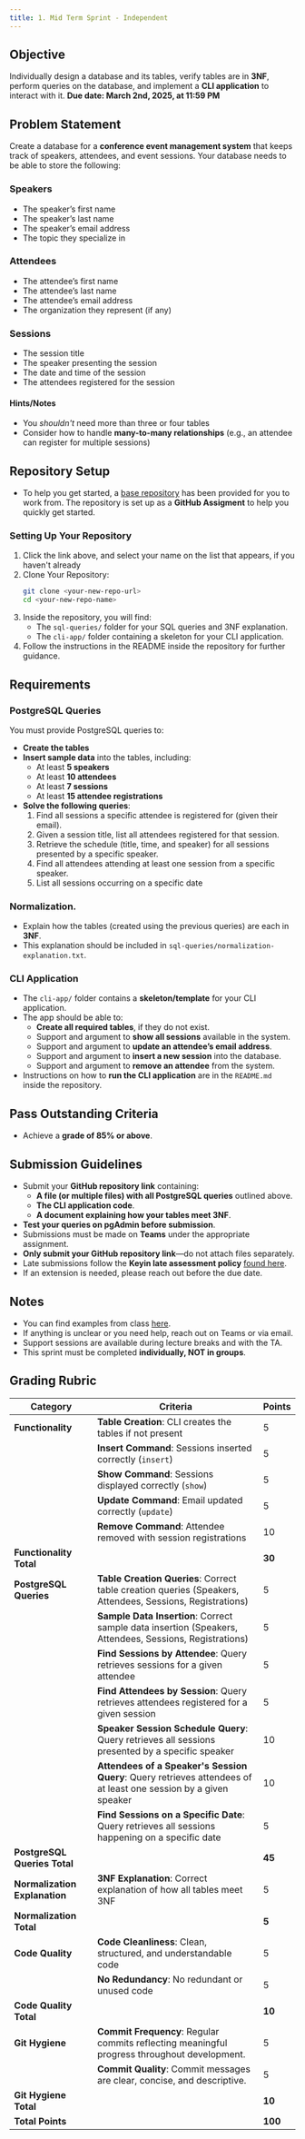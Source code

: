```yaml
---
title: 1. Mid Term Sprint - Independent
---
```


## Objective 
Individually design a database and its tables, verify tables are in **3NF**, perform queries on the database, and implement a **CLI application** to interact with it.
**Due date: March 2nd, 2025, at 11:59 PM**

## Problem Statement
Create a database for a **conference event management system** that keeps track of speakers, attendees, and event sessions. Your database needs to be able to store the following:

### Speakers
- The speaker’s first name
- The speaker’s last name
- The speaker’s email address
- The topic they specialize in

### Attendees
- The attendee’s first name
- The attendee’s last name
- The attendee’s email address
- The organization they represent (if any)

### Sessions
- The session title
- The speaker presenting the session
- The date and time of the session
- The attendees registered for the session

#### Hints/Notes
- You *shouldn't* need more than three or four tables
- Consider how to handle **many-to-many relationships** (e.g., an attendee can register for multiple sessions)

## Repository Setup
- To help you get started, a [base repository](https://classroom.github.com/a/fhikS8LO) has been provided for you to work from. The repository is set up as a **GitHub Assigment** to help you quickly get started.

### Setting Up Your Repository
1. Click the link above, and select your name on the list that appears, if you haven't already
2. Clone Your Repository:
   ```bash
   git clone <your-new-repo-url>
   cd <your-new-repo-name>
   ```
3. Inside the repository, you will find:
   - The `sql-queries/` folder for your SQL queries and 3NF explanation.
   - The `cli-app/` folder containing a skeleton for your CLI application.
4. Follow the instructions in the README inside the repository for further guidance.

## Requirements

### PostgreSQL Queries
You must provide PostgreSQL queries to:
- **Create the tables**
- **Insert sample data** into the tables, including:
  - At least **5 speakers**
  - At least **10 attendees**
  - At least **7 sessions**
  - At least **15 attendee registrations**
- **Solve the following queries**:
  1. Find all sessions a specific attendee is registered for (given their email).
  2. Given a session title, list all attendees registered for that session.
  3. Retrieve the schedule (title, time, and speaker) for all sessions presented by a specific speaker.
  4. Find all attendees attending at least one session from a specific speaker.
  5. List all sessions occurring on a specific date

### Normalization.
- Explain how the tables (created using the previous queries) are each in **3NF**.
- This explanation should be included in `sql-queries/normalization-explanation.txt`.

### CLI Application 
- The `cli-app/` folder contains a **skeleton/template** for your CLI application.
- The app should be able to:
  - **Create all required tables**, if they do not exist.
  - Support and argument to **show all sessions** available in the system.
  - Support and argument to **update an attendee’s email address**.
  - Support and argument to **insert a new session** into the database.
  - Support and argument to **remove an attendee** from the system.
- Instructions on how to **run the CLI application** are in the `README.md` inside the repository.

## Pass Outstanding Criteria 
- Achieve a **grade of 85% or above**.

## Submission Guidelines
- Submit your **GitHub repository link** containing:
  - **A file (or multiple files) with all PostgreSQL queries** outlined above.
  - **The CLI application code**.
  - **A document explaining how your tables meet 3NF**.
- **Test your queries on pgAdmin before submission**.
- Submissions must be made on **Teams** under the appropriate assignment.
- **Only submit your GitHub repository link**—do not attach files separately.
- Late submissions follow the **Keyin late assessment policy** [found here](https://keyincollege289.sharepoint.com/:b:/s/FullstasckJavascript-S3Sept.2024-Dec.2024912/EYwpucIvncpDoR94yNj3fOkB0CsE4c0IZ53Kqov0BumSAA?e=7N9ZfR).
- If an extension is needed, please reach out before the due date.

## Notes
- You can find examples from class [here](https://github.com/menglishca/keyin-code-samples).
- If anything is unclear or you need help, reach out on Teams or via email.
- Support sessions are available during lecture breaks and with the TA.
- This sprint must be completed **individually, NOT in groups**.

## Grading Rubric

| **Category**                  | **Criteria**                                                                                                     | **Points** |
|-------------------------------|------------------------------------------------------------------------------------------------------------------|------------|
| **Functionality**             | **Table Creation**: CLI creates the tables if not present                                                        | 5          |
|                               | **Insert Command**: Sessions inserted correctly (`insert`)                                                       | 5          |
|                               | **Show Command**: Sessions displayed correctly (`show`)                                                          | 5          |
|                               | **Update Command**: Email updated correctly (`update`)                                                           | 5          |
|                               | **Remove Command**: Attendee removed with session registrations                                                  | 10         |
| **Functionality Total**       |                                                                                                                  | **30**     |
| **PostgreSQL Queries**        | **Table Creation Queries**: Correct table creation queries (Speakers, Attendees, Sessions, Registrations)        | 5          |
|                               | **Sample Data Insertion**: Correct sample data insertion (Speakers, Attendees, Sessions, Registrations)          | 5          |
|                               | **Find Sessions by Attendee**: Query retrieves sessions for a given attendee                                     | 5          |
|                               | **Find Attendees by Session**: Query retrieves attendees registered for a given session                          | 5          |
|                               | **Speaker Session Schedule Query**: Query retrieves all sessions presented by a specific speaker                 | 10         |
|                               | **Attendees of a Speaker's Session Query**: Query retrieves attendees of at least one session by a given speaker | 10         |
|                               | **Find Sessions on a Specific Date**: Query retrieves all sessions happening on a specific date                  | 5          |
| **PostgreSQL Queries Total**  |                                                                                                                  | **45**     |
| **Normalization Explanation** | **3NF Explanation**: Correct explanation of how all tables meet 3NF                                              | 5          |
| **Normalization Total**       |                                                                                                                  | **5**      |
| **Code Quality**              | **Code Cleanliness**: Clean, structured, and understandable code                                                 | 5          |
|                               | **No Redundancy**: No redundant or unused code                                                                   | 5          |
| **Code Quality Total**        |                                                                                                                  | **10**     |
| **Git Hygiene**               | **Commit Frequency**: Regular commits reflecting meaningful progress throughout development.                     | 5          |
|                               | **Commit Quality**: Commit messages are clear, concise, and descriptive.                                         | 5          |
| **Git Hygiene Total**         |                                                                                                                  | **10**     |
| **Total Points**              |                                                                                                                  | **100**    |
